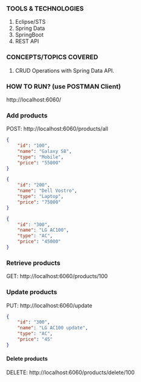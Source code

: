 ### TOOLS & TECHNOLOGIES
  1. Eclipse/STS
  2. Spring Data
  3. SpringBoot
  4. REST API

### CONCEPTS/TOPICS COVERED
  1. CRUD Operations with Spring Data API.

### HOW TO RUN?  (use POSTMAN Client)
http://localhost:6060/ </br>

### Add products
POST: http://localhost:6060/products/all

``` json
{
    "id": "100",
    "name": "Galaxy S8",
    "type": "Mobile",
    "price": "55000"
}

{
    "id": "200",
    "name": "Dell Vostro",
    "type": "Laptop",
    "price": "75000"
}

{
    "id": "300",
    "name": "LG AC100",
    "type": "AC",
    "price": "45000"
}
```

### Retrieve products
GET: http://localhost:6060/products/100

### Update products
PUT: http://localhost:6060/update

``` json
{
    "id": "300",
    "name": "LG AC100 update",
    "type": "AC",
    "price": "45"
}
```

#### Delete products
DELETE: http://localhost:6060/products/delete/100
